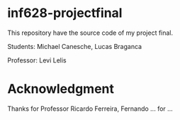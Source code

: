 # inf628-projectfinal
This repository have the source code of my project final.

Students: Michael Canesche, Lucas Braganca

Professor: Levi Lelis

# Acknowledgment

Thanks for Professor Ricardo Ferreira, Fernando ... for ... 
